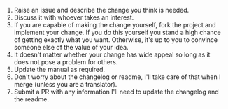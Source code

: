 1. Raise an issue and describe the change you think is needed. 
2. Discuss it with whoever takes an interest. 
3. If you are capable of making the change yourself, fork the project and implement your change. 
If you do this yourself you stand a high chance of getting exactly what you want. 
Otherwise, it's up to you to convince someone else of the value of your idea.
4. It doesn't matter whether your change has wide appeal so long as it does not pose a problem for others.
5. Update the manual as required.
6. Don't worry about the changelog or readme, I'll take care of that when I merge (unless you are a translator).
7. Submit a PR with any information I'll need to update the changelog and the readme.
